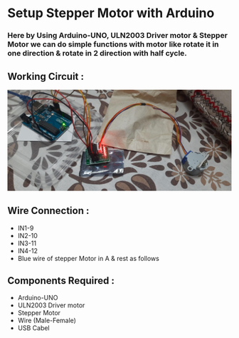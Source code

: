 # Setup Stepper Motor with Arduino


### Here by Using Arduino-UNO, ULN2003 Driver motor & Stepper Motor we can do simple functions with motor like rotate it in one direction & rotate in 2 direction with half cycle.

## Working Circuit :

<img src='./img/stepper-motor.jpg'>



## Wire Connection :

<ul>
<li>IN1-9</li>
<li>IN2-10</li>
<li>IN3-11</li>
<li>IN4-12</li>
<li> Blue wire of stepper Motor in A & rest as follows</li>



</ul>

## Components Required :

<ul>
<li>Arduino-UNO</li>
<li>ULN2003 Driver motor</li>
<li>Stepper Motor</li>
<li>Wire (Male-Female)</li>
<li> USB Cabel </li>
</ul>
